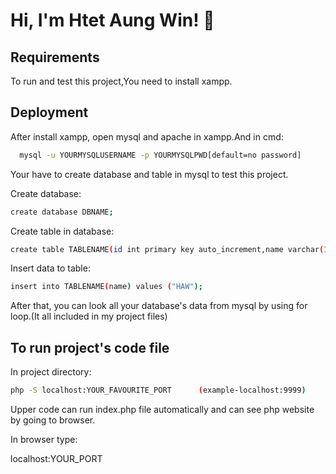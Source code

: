 
# Hi, I'm Htet Aung Win! 👋


## Requirements

To run and test this project,You need to install xampp.






## Deployment


After install xampp, open mysql and apache in xampp.And in cmd:

```bash
  mysql -u YOURMYSQLUSERNAME -p YOURMYSQLPWD[default=no password]
```
Your have to create database and table in mysql to test this project.

Create database:

```bash
create database DBNAME;
```
Create table in database: 
```bash
create table TABLENAME(id int primary key auto_increment,name varchar(100) not null);
```
Insert data to table:
```bash
insert into TABLENAME(name) values ("HAW");
```
After that, you can look all your database's data from mysql by
using for loop.(It all included in my project files)
## To run project's code file

In project directory:
```bash
php -S localhost:YOUR_FAVOURITE_PORT      (example-localhost:9999)
```
Upper code can run index.php file automatically and can see php website by going to browser.

In browser type:

localhost:YOUR_PORT

